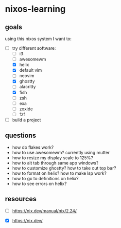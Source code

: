# nixos-learning

## goals

using this nixos system I want to:

- [ ] try different software:
	- [ ] i3
	- [ ] awesomewm
	- [x] helix
	- [x] default vim
	- [ ] neovim
	- [x] ghostty
	- [ ] alacritty
	- [x] fish
	- [ ] zsh
	- [ ] exa
	- [ ] zoxide
	- [ ] fzf
- [ ] build a project

## questions

- how do flakes work?
- how to use awesomewm? currently using mutter
- how to resize my display scale to 125%?
- how to alt tab through same app windows?
- how to customize ghostty? how to take out top bar?
- how to format on helix? how to make lsp work?
- how to go to definitions on helix?
- how to see errors on helix?

## resources

- [ ] https://nix.dev/manual/nix/2.24/
- [X] https://nix.dev/

